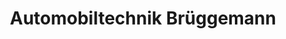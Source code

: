 ---
title: "Automobiltechnik Brüggemann"
url: /bochum/automobiltechnik-brueggemann/
shop: Autowerkstatt
---